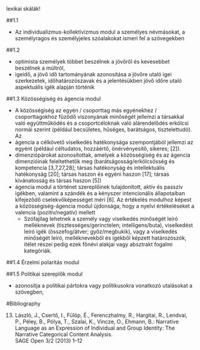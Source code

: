 lexikai skálák!

##1.1

* Az individualizmus-kollektivizmus modul a személyes névmásokat, a
  személyragos és személyjeles szóalakokat ismeri fel a szövegekben

##1.2

* optimista személyek többet beszélnek a jövőről és kevesebbet beszélnek a
  múltról,
* igeidő, a jövő idő tartományának azonosítása a jövőre utaló igei
  szerkezetek, időhatározószavak és a jelentésükben jövő időre utaló
  aspektuális igék alapján történik

##1.3 Közösségiség és ágencia modul

* A közösségiség az egyén / csoporttag más egyénekhez / csoporttagokhoz fűződő
  viszonyának minőségét jellemzi a társakkal való együttműködés és a
  csoportcéloknak való alárendelődés erkölcsi normái szerint (például
  becsületes, hűséges, barátságos, tisztelettudó). Az 
* ágencia a célkövető viselkedés hatékonysága szempontjából jellemzi az
  egyént (például céltudatos, hozzáértő, önérvényesítő, sikeres; [2]). 
* dimenziópárokat azonosítottak, amelyek a közösségiség és az ágencia
  dimenzióinak feleltethetők meg (barátságosság/erkölcsösség és kompetencia
  [3,7,27,28]; társas hatékonyság és intellektuális hatékonyság [20]; társas
  haszon és egyéni haszon [17]; társas kívánatosság és társas haszon [5])
* ágencia modul a történet szereplőinek tulajdonított, aktív és passzív
  igékben, valamint a szándék és a kényszer intencionális állapotaiban
  kifejeződő cselekvőképességet méri [6]. Az értékelés modulhoz képest a
  közösségiség-ágencia modul újdonsága, hogy a nyelvi értékeléseket a valencia
  (pozitív/negatív) mellett
  * Szófajilag lehetnek a személy vagy viselkedés minőségét leíró melléknevek
    (tisztességes/gerinctelen; intelligens/buta), viselkedést leíró igék
    (összefog/átver; győz/megbukik), vagy a viselkedés minőségét leíró,
    melléknevekből és igékből képzett határozószók, ítélet részei pedig ezek
    főnévi alakjai vagy absztrakt fogalmi kategóriák.

##1.4 Érzelmi polaritás modul

##1.5 Politikai szereplők modul

* azonosítja a politikai pártokra vagy politikusokra vonatkozó utalásokat a
  szövegben,

#Bibliography

13. László, J., Csertő, I., Fülöp, É., Ferenczhalmy, R., Hargitai, R., Lendvai,
    P., Péley, B., Pólya, T., Szalai, K., Vincze, O., Ehmann, B.: 
  Narrative Language as an Expression of Individual and Group Identity: 
    The Narrative Categorical Content Analysis.  
  SAGE Open 3/2 (2013) 1–12
